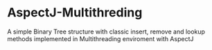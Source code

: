# AspectJ-Multithreding
A simple Binary Tree structure with classic insert, remove and lookup methods implemented in Multithreading enviroment with AspectJ
